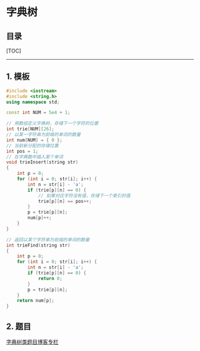字典树
===

目录
---

[TOC]

---

## 1. 模板

```cpp
#include <iostream>
#include <string.h>
using namespace std;

const int NUM = 5e4 + 1;

// 用数组定义字典树，存储下一个字符的位置
int trie[NUM][26];
// 以某一字符串为前缀的单词的数量
int num[NUM] = { 0 };
// 当前新分配的存储位置
int pos = 1;
// 在字典数中插入某个单词
void trieInsert(string str)
{
    int p = 0;
    for (int i = 0; str[i]; i++) {
        int n = str[i] - 'a';
        if (trie[p][n] == 0) {
            // 如果对应字符没有值，存储下一个索引的值
            trie[p][n] == pos++;
        }
        p = trie[p][n];
        num[p]++;
    }
}

// 返回以某个字符串为前缀的单词的数量
int trieFind(string str)
{
    int p = 0;
    for (int i = 0; str[i]; i++) {
        int n = str[i] - 'a';
        if (trie[p][n] == 0) {
            return 0;
        }
        p = trie[p][n];
    }
    return num[p];
}

```

## 2. 题目

[字典树类题目博客专栏](https://blog.csdn.net/qq_41729780/category_10038386.html)
